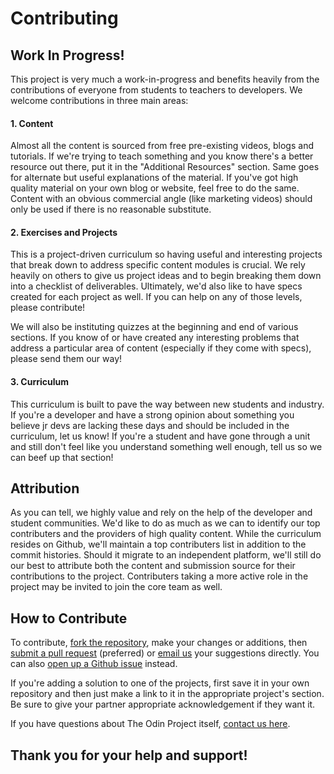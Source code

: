 # Contributing

## Work In Progress!

This project is very much a work-in-progress and benefits heavily from the contributions of everyone from students to teachers to developers.  We welcome contributions in three main areas:

#### 1. Content

Almost all the content is sourced from free pre-existing videos, blogs and tutorials.  If we're trying to teach something and you know there's a better resource out there, put it in the "Additional Resources" section.  Same goes for alternate but useful explanations of the material.  If you've got high quality material on your own blog or website, feel free to do the same.  Content with an obvious commercial angle (like marketing videos) should only be used if there is no reasonable substitute.

#### 2. Exercises and Projects

This is a project-driven curriculum so having useful and interesting projects that break down to address specific content modules is crucial.  We rely heavily on others to give us project ideas and to begin breaking them down into a checklist of deliverables.  Ultimately, we'd also like to have specs created for each project as well.  If you can help on any of those levels, please contribute!

We will also be instituting quizzes at the beginning and end of various sections.  If you know of or have created any interesting problems that address a particular area of content (especially if they come with specs), please send them our way!

#### 3. Curriculum

This curriculum is built to pave the way between new students and industry.  If you're a developer and have a strong opinion about something you believe jr devs are lacking these days and should be included in the curriculum, let us know!  If you're a student and have gone through a unit and still don't feel like you understand something well enough, tell us so we can beef up that section!

## Attribution

As you can tell, we highly value and rely on the help of the developer and student communities.  We'd like to do as much as we can to identify our top contributers and the providers of high quality content.  While the curriculum resides on Github, we'll maintain a top contributers list in addition to the commit histories.  Should it migrate to an independent platform, we'll still do our best to attribute both the content and submission source for their contributions to the project.  Contributers taking a more active role in the project may be invited to join the core team as well.

## How to Contribute

To contribute, [fork the repository](https://help.github.com/articles/fork-a-repo), make your changes or additions, then [submit a pull request](https://help.github.com/articles/using-pull-requests) (preferred) or [email us](mailto:curriculum@theodinproject.com) your suggestions directly.  You can also [open up a Github issue](https://github.com/TheOdinProject/curriculum/issues) instead.

If you're adding a solution to one of the projects, first save it in your own repository and then just make a link to it in the appropriate project's section.  Be sure to give your partner appropriate acknowledgement if they want it.

If you have questions about The Odin Project itself, [contact us here](mailto:admin@theodinproject.com).

## Thank you for your help and support!